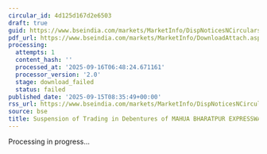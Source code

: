 ```yaml
---
circular_id: 4d125d167d2e6503
draft: true
guid: https://www.bseindia.com/markets/MarketInfo/DispNoticesNCirculars.aspx?Noticeid={4633C30F-47BA-45AB-8FF1-EE4F2B4E3ECA}&noticeno=20250915-11&dt=09/15/2025&icount=11&totcount=81&flag=0
pdf_url: https://www.bseindia.com/markets/MarketInfo/DownloadAttach.aspx?id=20250915-11&attachedId=
processing:
  attempts: 1
  content_hash: ''
  processed_at: '2025-09-16T06:48:24.671161'
  processor_version: '2.0'
  stage: download_failed
  status: failed
published_date: '2025-09-15T08:35:49+00:00'
rss_url: https://www.bseindia.com/markets/MarketInfo/DispNoticesNCirculars.aspx?Noticeid={4633C30F-47BA-45AB-8FF1-EE4F2B4E3ECA}&noticeno=20250915-11&dt=09/15/2025&icount=11&totcount=81&flag=0
source: bse
title: Suspension of Trading in Debentures of MAHUA BHARATPUR EXPRESSWAYS LIMITED
---
```


Processing in progress...